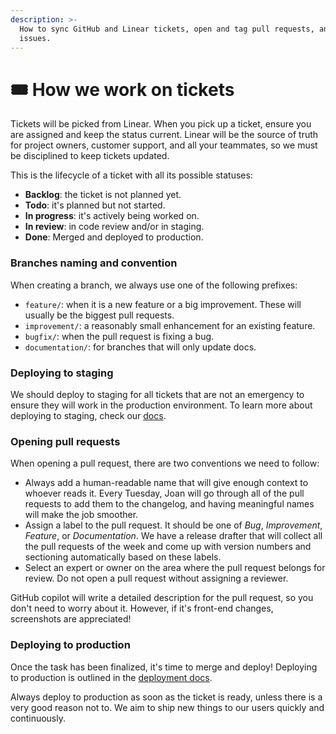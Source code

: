 ```yaml
---
description: >-
  How to sync GitHub and Linear tickets, open and tag pull requests, and update
  issues.
---
```


# 🎟 How we work on tickets

Tickets will be picked from Linear. When you pick up a ticket, ensure you are assigned and keep the status current. Linear will be the source of truth for project owners, customer support, and all your teammates, so we must be disciplined to keep tickets updated.

This is the lifecycle of a ticket with all its possible statuses:

* **Backlog**: the ticket is not planned yet.
* **Todo**: it's planned but not started.
* **In progress**: it's actively being worked on.
* **In review**: in code review and/or in staging.
* **Done**: Merged and deployed to production.

### Branches naming and convention

When creating a branch, we always use one of the following prefixes:

* `feature/`: when it is a new feature or a big improvement. These will usually be the biggest pull requests.
* `improvement/`: a reasonably small enhancement for an existing feature.
* `bugfix/`: when the pull request is fixing a bug.
* `documentation/`: for branches that will only update docs.

### Deploying to staging

We should deploy to staging for all tickets that are not an emergency to ensure they will work in the production environment. To learn more about deploying to staging, check our [docs](https://docs.crowd.dev/technical-docs/deployment).

### Opening pull requests

When opening a pull request, there are two conventions we need to follow:

* Always add a human-readable name that will give enough context to whoever reads it. Every Tuesday, Joan will go through all of the pull requests to add them to the changelog, and having meaningful names will make the job smoother.
* Assign a label to the pull request. It should be one of _Bug_, _Improvement_, _Feature_, or _Documentation_. We have a release drafter that will collect all the pull requests of the week and come up with version numbers and sectioning automatically based on these labels.
* Select an expert or owner on the area where the pull request belongs for review. Do not open a pull request without assigning a reviewer.

GitHub copilot will write a detailed description for the pull request, so you don't need to worry about it. However, if it's front-end changes, screenshots are appreciated!

### Deploying to production

Once the task has been finalized, it's time to merge and deploy! Deploying to production is outlined in the [deployment docs](https://docs.crowd.dev/technical-docs/deployment).

Always deploy to production as soon as the ticket is ready, unless there is a very good reason not to. We aim to ship new things to our users quickly and continuously.
